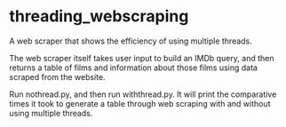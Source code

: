 # threading_webscraping
A web scraper that shows the efficiency of using multiple threads.

The web scraper itself takes user input to build an IMDb query, and then returns
a table of films and information about those films using data scraped from the website.

Run nothread.py, and then run withthread.py. It will print the comparative times it took to
generate a table through web scraping with and without using multiple threads.
